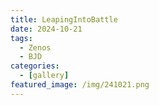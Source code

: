 ```yaml
---
title: LeapingIntoBattle
date: 2024-10-21
tags:
  - Zenos
  - BJD
categories:
  - [gallery]
featured_image: /img/241021.png
---
```

